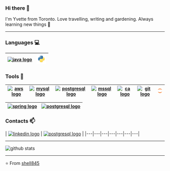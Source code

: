 <!--
**shell845/shell845** is a ✨ _special_ ✨ repository because its `README.md` (this file) appears on your GitHub profile.
-->

### Hi there 👋

I'm Yvette from Toronto. Love travelling, writing and gardening. Always learning new things :high_brightness:

--------------------------------------------------------------------------------------------------------------------------------------------------------------------
### Languages :computer:
| [<img src="https://user-images.githubusercontent.com/4274250/99733529-4a4a3800-2a8f-11eb-8578-80ab5325f628.png" alt="java logo" width="30">]() | [<img src="https://raw.githubusercontent.com/github/explore/80688e429a7d4ef2fca1e82350fe8e3517d3494d/topics/python/python.png" alt="python logo" width="30">](https://www.python.org/)
|---|---|

### Tools :wrench:
| [<img src="https://user-images.githubusercontent.com/4274250/99734028-21767280-2a90-11eb-8f27-bf060cd2c2f1.png" alt="aws logo" width="30">]() | [<img src="https://user-images.githubusercontent.com/4274250/99734460-d6109400-2a90-11eb-8ae5-ccc86c639fa8.png" alt="mysql logo" width="24">]()  | [<img src="https://user-images.githubusercontent.com/4274250/99734595-13752180-2a91-11eb-8adf-f76b2885eaa5.png" alt="postgresql logo" width="24">]()  | [<img src="https://user-images.githubusercontent.com/4274250/99734211-6bf7ef00-2a90-11eb-8089-e9bebe35ef02.png" alt="mssql logo" width="24">]() | [<img src="https://user-images.githubusercontent.com/4274250/99734937-b463dc80-2a91-11eb-9f85-cb7d9e0073c0.png" alt="ca logo" width="24">]() | [<img src="https://raw.githubusercontent.com/Delta456/Delta456/master/img/git.png" alt="git logo" width="24">](https://git-scm.com/) | [<img src="https://raw.githubusercontent.com/Delta456/Delta456/master/img/jupyter_notebook.png" alt="jupyter notebook logo" width="30">](https://jupyter.org/)| 
|---|---|---|---|---|---|---|

| [<img src="https://user-images.githubusercontent.com/4274250/99735797-402a3880-2a93-11eb-94de-8b916b67ad47.png" alt="spring logo" width="30">]() |  [<img src="https://user-images.githubusercontent.com/4274250/99735918-77004e80-2a93-11eb-857c-329d1d150f47.png" alt="postgresql logo" width="30">]() | 
|---|---|

### Contacts :mailbox:
| [<img src="https://user-images.githubusercontent.com/4274250/99736046-b464dc00-2a93-11eb-915d-6bbae364df05.png" alt="linkedin logo" width="24">](https://www.linkedin.com/in/yvettehuang/) |  [<img src="https://user-images.githubusercontent.com/4274250/99736224-07d72a00-2a94-11eb-96cb-47fc90dd681a.png" alt="postgresql logo" width="30">](https://www.instagram.com/yycc1024/) | 
|---|---|---|---|---|---|---|

--------------------------------------------------------------------------------------------------------------------------------------------------------------------

![github stats](https://github-readme-stats.vercel.app/api?username=shell845&show_icons=true&theme=radical)

--------------------------------------------------------------------------------------------------------------------------------------------------------------------

⭐️ From [shell845](https://github.com/shell845)
